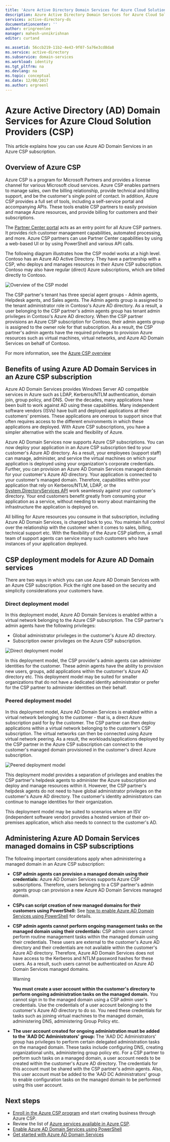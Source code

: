 ```yaml
---
title: 'Azure Active Directory Domain Services for Azure Cloud Solution Providers | Microsoft Docs'
description: Azure Active Directory Domain Services for Azure Cloud Solution Providers.
services: active-directory-ds
documentationcenter: ''
author: eringreenlee
manager: mahesh-unnikrishnan
editor: curtand

ms.assetid: 56ccb219-11b2-4e43-9f07-5a76e3cd8da8
ms.service: active-directory
ms.subservice: domain-services
ms.workload: identity
ms.tgt_pltfrm: na
ms.devlang: na
ms.topic: conceptual
ms.date: 12/08/2017
ms.author: ergreenl
---
```


# Azure Active Directory (AD) Domain Services for Azure Cloud Solution Providers (CSP)
This article explains how you can use Azure AD Domain Services in an Azure CSP subscription.

## Overview of Azure CSP
Azure CSP is a program for Microsoft Partners and provides a license channel for various Microsoft cloud services. Azure CSP enables partners to manage sales, own the billing relationship, provide technical and billing support, and be the customer's single point of contact. In addition, Azure CSP provides a full set of tools, including a self-service portal and accompanying APIs. These tools enable CSP partners to easily provision and manage Azure resources, and provide billing for customers and their subscriptions.

The [Partner Center portal](https://docs.microsoft.com/azure/cloud-solution-provider/overview/partner-center-overview) acts as an entry point for all Azure CSP partners. It provides rich customer management capabilities, automated processing, and more. Azure CSP partners can use Partner Center capabilities by using a web-based UI or by using PowerShell and various API calls.

The following diagram illustrates how the CSP model works at a high level. Contoso has an Azure AD Active Directory. They have a partnership with a CSP, who deploys and manages resources in their Azure CSP subscription. Contoso may also have regular (direct) Azure subscriptions, which are billed directly to Contoso.

![Overview of the CSP model](./media/csp/csp_model_overview.png)

The CSP partner's tenant has three special agent groups - Admin agents, Helpdesk agents, and Sales agents. The Admin agents group is assigned to the tenant administrator role  in Contoso's Azure AD directory. As a result, a user belonging to the CSP partner's admin agents group has tenant admin privileges in Contoso's Azure AD directory. When the CSP partner provisions an Azure CSP subscription for Contoso, their admin agents group is assigned to the owner role for that subscription. As a result, the CSP partner's admin agents have the required privileges to provision Azure resources such as virtual machines, virtual networks, and Azure AD Domain Services on behalf of Contoso.

For more information, see the [Azure CSP overview](https://docs.microsoft.com/azure/cloud-solution-provider/overview/azure-csp-overview)

## Benefits of using Azure AD Domain Services in an Azure CSP subscription
Azure AD Domain Services provides Windows Server AD compatible services in Azure such as LDAP, Kerberos/NTLM authentication, domain join, group policy, and DNS. Over the decades, many applications have been built to work against AD using these capabilities. Many independent software vendors (ISVs) have built and deployed applications at their customers' premises. These applications are onerous to support since that often requires access to the different environments in which these applications are deployed. With Azure CSP subscriptions, you have a simpler alternative with the scale and flexibility of Azure.

Azure AD Domain Services now supports Azure CSP subscriptions. You can now deploy your application in an Azure CSP subscription tied to your customer's Azure AD directory. As a result, your employees (support staff) can manage, administer, and service the virtual machines on which your application is deployed using your organization's corporate credentials. Further, you can provision an Azure AD Domain Services managed domain for your customer's Azure AD directory. Your application is connected to your customer's managed domain. Therefore, capabilities within your application that rely on Kerberos/NTLM, LDAP, or the [System.DirectoryServices API](/dotnet/api/system.directoryservices) work seamlessly against your customer's directory. Your end customers benefit greatly from consuming your application as a service, without needing to worry about maintaining the infrastructure the application is deployed on.

All billing for Azure resources you consume in that subscription, including Azure AD Domain Services, is charged back to you. You maintain full control over the relationship with the customer when it comes to sales, billing, technical support etc. With the flexibility of the Azure CSP platform, a small team of support agents can service many such customers who have instances of your application deployed.


## CSP deployment models for Azure AD Domain services
There are two ways in which you can use Azure AD Domain Services with an Azure CSP subscription. Pick the right one based on the security and simplicity considerations your customers have.

### Direct deployment model
In this deployment model, Azure AD Domain Services is enabled within a virtual network belonging to the Azure CSP subscription. The CSP partner's admin agents have the following privileges:
* Global administrator privileges in the customer's Azure AD directory.
* Subscription owner privileges on the Azure CSP subscription.

![Direct deployment model](./media/csp/csp_direct_deployment_model.png)

In this deployment model, the CSP provider's admin agents can administer identities for the customer. These admin agents have the ability to provision new users, groups, add applications within the customer's Azure AD directory etc. This deployment model may be suited for smaller organizations that do not have a dedicated identity administrator or prefer for the CSP partner to administer identities on their behalf.


### Peered deployment model
In this deployment model, Azure AD Domain Services is enabled within a virtual network belonging to the customer - that is, a direct Azure subscription paid for by the customer. The CSP partner can then deploy applications within a virtual network belonging to the customer's CSP subscription. The virtual networks can then be connected using Azure virtual network peering. As a result, the workloads/applications deployed by the CSP partner in the Azure CSP subscription can connect to the customer's managed domain provisioned in the customer's direct Azure subscription.

![Peered deployment model](./media/csp/csp_peered_deployment_model.png)

This deployment model provides a separation of privileges and enables the CSP partner's helpdesk agents to administer the Azure subscription and deploy and manage resources within it. However, the CSP partner's helpdesk agents do not need to have global administrator privileges on the customer's Azure AD directory. The customer's identity administrators can continue to manage identities for their organization.

This deployment model may be suited to scenarios where an ISV (independent software vendor) provides a hosted version of their on-premises application, which also needs to connect to the customer's AD.


## Administering Azure AD Domain Services managed domains in CSP subscriptions
The following important considerations apply when administering a managed domain in an Azure CSP subscription:

* **CSP admin agents can provision a managed domain using their credentials:** Azure AD Domain Services supports Azure CSP subscriptions. Therefore, users belonging to a CSP partner's admin agents group can provision a new Azure AD Domain Services managed domain.

* **CSPs can script creation of new managed domains for their customers using PowerShell:** See [how to enable Azure AD Domain Services using PowerShell](powershell-create-instance.md) for details.

* **CSP admin agents cannot perform ongoing management tasks on the managed domain using their credentials:** CSP admin users cannot perform routine management tasks within the managed domain using their credentials. These users are external to the customer's Azure AD directory and their credentials are not available within the customer's Azure AD directory. Therefore, Azure AD Domain Services does not have access to the Kerberos and NTLM password hashes for these users. As a result, such users cannot be authenticated on Azure AD Domain Services managed domains.

  > [!WARNING]
  > **You must create a user account within the customer's directory to perform ongoing administration tasks on the managed domain.**
  > You cannot sign in to the managed domain using a CSP admin user's credentials. Use the credentials of a user account belonging to the customer's Azure AD directory to do so. You need these credentials for tasks such as joining virtual machines to the managed domain, administering DNS, administering Group Policy etc.
  >

* **The user account created for ongoing administration must be added to the 'AAD DC Administrators' group:** The 'AAD DC Administrators' group has privileges to perform certain delegated administration tasks on the managed domain. These tasks include configuring DNS, creating organizational units, administering group policy etc. For a CSP partner to perform such tasks on a managed domain, a user account needs to be created within the customer's Azure AD directory. The credentials for this account must be shared with the CSP partner's admin agents. Also, this user account must be added to the 'AAD DC Administrators' group to enable configuration tasks on the managed domain to be performed using this user account.


## Next steps
* [Enroll in the Azure CSP program](https://docs.microsoft.com/partner-center/enrolling-in-the-csp-program) and start creating business through Azure CSP.
* Review the list of [Azure services available in Azure CSP](https://docs.microsoft.com/azure/cloud-solution-provider/overview/azure-csp-available-services).
* [Enable Azure AD Domain Services using PowerShell](powershell-create-instance.md)
* [Get started with Azure AD Domain Services](active-directory-ds-getting-started.md)
